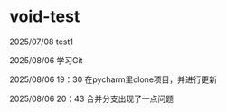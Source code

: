 # void-test
2025/07/08 test1

2025/08/06 学习Git

2025/08/06 19：30 在pycharm里clone项目，并进行更新

2025/08/06 20：43 合并分支出现了一点问题


